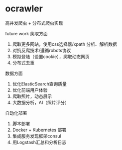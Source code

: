 # ocrawler
高并发爬虫 + 分布式爬虫实现


future work
爬取方面
1. 爬取更多网站，使用css选择器/xpath 分析、解析数据
2. 对抗反爬技术/遵循robots协议
3. 模拟登陆（设置cookie），爬取动态网页
4. 分布式去重

数据方面
1. 优化ElasticSearch查询质量
2. 优化前端用户体验
3. 爬取照片，动态展示
4. 大数据分析，AI（照片评分）

自动化部署
1. 脚本部署
2. Docker + Kubernetes 部署
3. 集成服务发现框架consul
4. 用Logstash汇总和分析日志
